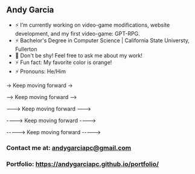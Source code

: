 ## Andy Garcia


- ⚡ I’m currently working on video-game modifications, website development, and my first video-game: GPT-RPG.
- ⚡ Bachelor's Degree in Computer Science | California State Universty, Fullerton
- 💬 Don't be shy! Feel free to ask me about my work!
- ⚡ Fun fact: My favorite color is orange!
- ⚡ Pronouns: He/Him


-> Keep moving forward ->


--> Keep moving forward -->


---> Keep moving forward --->


----> Keep moving forward ---->


-----> Keep moving forward ----->


### Contact me at: andygarciapc@gmail.com


### Portfolio: https://andygarciapc.github.io/portfolio/
